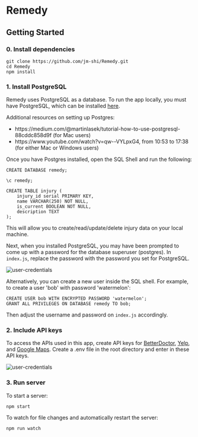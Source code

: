 # Remedy

## Getting Started

### 0. Install dependencies
```
git clone https://github.com/jm-shi/Remedy.git
cd Remedy
npm install
```

### 1. Install PostgreSQL
Remedy uses PostgreSQL as a database. To run the app locally, you must have PostgreSQL, which can be installed [here](https://www.enterprisedb.com/downloads/postgres-postgresql-downloads). 

Additional resources on setting up Postgres:
<ul>
  <li>https://medium.com/@martinlasek/tutorial-how-to-use-postgresql-88cddc858d9f (for Mac users)</li>
  <li>https://www.youtube.com/watch?v=qw--VYLpxG4, from 10:53 to 17:38 (for either Mac or Windows users)</li>
</ul>

Once you have Postgres installed, open the SQL Shell and run the following:

```
CREATE DATABASE remedy;

\c remedy;

CREATE TABLE injury (
    injury_id serial PRIMARY KEY,
    name VARCHAR(250) NOT NULL,
    is_current BOOLEAN NOT NULL,
    description TEXT
);
```
This will allow you to create/read/update/delete injury data on your local machine.

Next, when you installed PostgreSQL, you may have been prompted to come up with a password for the database superuser (postgres). In `index.js`, replace the password with the password you set for PostgreSQL. 

<img src="https://github.com/jm-shi/Remedy/blob/postgres/images/docs/user.jpg" alt="user-credentials">

Alternatively, you can create a new user inside the SQL shell. For example, to create a user 'bob' with password 'watermelon':
```
CREATE USER bob WITH ENCRYPTED PASSWORD 'watermelon';
GRANT ALL PRIVILEGES ON DATABASE remedy TO bob;
```
Then adjust the username and password on `index.js` accordingly. 

### 2. Include API keys
To access the APIs used in this app, create API keys for [BetterDoctor](https://developer.betterdoctor.com/), [Yelp](https://www.yelp.com/developers), and [Google Maps](https://cloud.google.com/maps-platform/). Create a .env file in the root directory and enter in these API keys.  

<img src="https://github.com/jm-shi/Remedy/blob/postgres/images/docs/env.png" alt="user-credentials">

### 3. Run server 
To start a server:
```
npm start
```

To watch for file changes and automatically restart the server:
```
npm run watch
```
